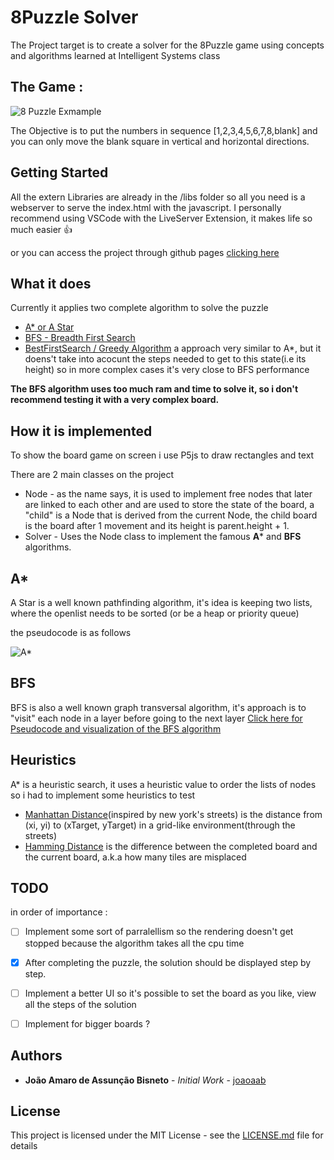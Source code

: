 # 8Puzzle Solver

The Project target is to create a solver for the 8Puzzle game using concepts and algorithms learned at Intelligent Systems class

## The Game : 
![8 Puzzle Exmample](https://i.imgur.com/ztxrkkN.png)

The Objective is to put the numbers in sequence [1,2,3,4,5,6,7,8,blank] and you can only move the blank square in vertical and horizontal directions.


## Getting Started

All the extern Libraries are already in the /libs folder so all you need is a webserver to serve the index.html with the javascript.
I personally recommend using VSCode with the LiveServer Extension, it makes life so much easier :+1:

or you can access the project through github pages [clicking here](https://joaoaab.github.io/8PuzzleSolver/)

## What it does
Currently it applies two complete algorithm to solve the puzzle
* [A* or A Star](https://en.wikipedia.org/wiki/A*_search_algorithm)
* [BFS - Breadth First Search](https://en.wikipedia.org/wiki/Breadth-first_search)
* [BestFirstSearch / Greedy Algorithm](https://en.wikipedia.org/wiki/Best-first_search) a approach very similar to A*, but it doens't take into acocunt the steps needed to get to this state(i.e its height) so in more complex cases it's very close to BFS performance

**The BFS algorithm uses too much ram and time to solve it, so i don't recommend testing it with a very complex board.**

## How it is implemented
To show the board game on screen i use P5js to draw rectangles and text

There are 2 main classes on the project
* Node - as the name says, it is used to implement free nodes that later are linked to each other and are used to store the state of the board, a "child" is a Node that is derived from the current Node, the child board is the board after 1 movement and its height is parent.height + 1.
* Solver - Uses the Node class to implement the famous **A*** and **BFS** algorithms.

## A*
A Star is a well known pathfinding algorithm, it's idea is keeping two lists, where the openlist needs to be sorted (or be a heap or priority queue) 

the pseudocode is as follows

![A*](https://i.imgur.com/RZy66nu.png)
## BFS
BFS is also a well known graph transversal algorithm, it's approach is to "visit" each node in a layer before going to the next layer
[Click here for Pseudocode and visualization of the BFS algorithm](https://en.wikipedia.org/wiki/Breadth-first_search)


## Heuristics
A* is a heuristic search, it uses a heuristic value to order the lists of nodes so i had to implement some heuristics to test

* [Manhattan Distance](https://en.wiktionary.org/wiki/Manhattan_distance)(inspired by new york's streets) is the distance from (xi, yi) to (xTarget, yTarget) in a grid-like environment(through the streets)
* [Hamming Distance](https://en.wikipedia.org/wiki/Hamming_distance) is the difference between the completed board and the current board, a.k.a how many tiles are misplaced



## TODO
in order of importance : 
- [ ] Implement some sort of parralellism so the rendering doesn't get stopped because the algorithm takes all the cpu time
- [X] After completing the puzzle, the solution should be displayed step by step.
- [ ] Implement a better UI so it's possible to set the board as you like, view all the steps of the solution
- [ ] Implement for bigger boards ?


## Authors

* **João Amaro de Assunção Bisneto** - *Initial Work* - [joaoaab](https://github.com/joaoaab)

## License

This project is licensed under the MIT License - see the [LICENSE.md](LICENSE.md) file for details
